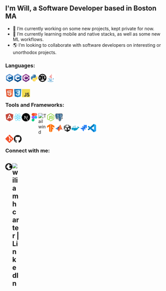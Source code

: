 ## I'm Will, a Software Developer based in Boston MA
- 🔭 I’m currently working on some new projects, kept private for now.
- 🌱 I’m currently learning mobile and native stacks, as well as some new ML workflows.
- 🌎 I’m looking to collaborate with software developers on interesting or unorthodox projects.


### Languages:
<img align="left" alt="C" width="26px" src="https://raw.githubusercontent.com/devicons/devicon/master/icons/c/c-original.svg" />
<img align="left" alt="C++" width="26px" src="https://raw.githubusercontent.com/devicons/devicon/master/icons/cplusplus/cplusplus-original.svg" />
<img align="left" alt="C#" width="26px" src="https://raw.githubusercontent.com/devicons/devicon/master/icons/csharp/csharp-original.svg" />

<img align="left" alt="Python" width="26px" src="https://raw.githubusercontent.com/devicons/devicon/master/icons/python/python-original.svg" />
<img align="left" alt="Rust" width="26px" src="https://github.com/devicons/devicon/blob/master/icons/rust/rust-plain.svg" />
<img align="left" alt="Java" width="26px" src="https://raw.githubusercontent.com/devicons/devicon/master/icons/java/java-original.svg" />

<br></br>

<img align="left" alt="HTML5" width="26px" src="https://raw.githubusercontent.com/devicons/devicon/master/icons/html5/html5-original.svg" />
<img align="left" alt="CSS3" width="26px" src="https://raw.githubusercontent.com/devicons/devicon/master/icons/css3/css3-original.svg" />
<img align="left" alt="JavaScript" width="26px" src="https://raw.githubusercontent.com/devicons/devicon/master/icons/javascript/javascript-original.svg" />
<br />

### Tools and Frameworks:
<img align="left" alt="AngularJS" width="26px" src="https://raw.githubusercontent.com/devicons/devicon/master/icons/angularjs/angularjs-plain.svg" />
<img align="left" alt="React" width="26px" src="https://github.com/devicons/devicon/blob/master/icons/react/react-original.svg" />
<img align="left" alt="NextJS" width="26px" src="https://raw.githubusercontent.com/devicons/devicon/master/icons/nextjs/nextjs-original.svg" />
<img align="left" alt="Figma" width="26px" src="https://raw.githubusercontent.com/devicons/devicon/master/icons/figma/figma-original.svg" />
<img align="left" alt="Tailwind" width="26px" src="https://cdn.jsdelivr.net/gh/devicons/devicon/icons/tailwindcss/tailwindcss-plain.svg" />
<img align="left" alt="Node.js" width="26px" src="https://raw.githubusercontent.com/devicons/devicon/master/icons/nodejs/nodejs-original.svg" />
<img align="left" alt="PostgreSQL" width="26px" src="https://raw.githubusercontent.com/devicons/devicon/master/icons/postgresql/postgresql-original.svg" />

<br></br>
<img align="left" alt="TensorFlow" width="26px" src="https://raw.githubusercontent.com/devicons/devicon/master/icons/tensorflow/tensorflow-original.svg" />
<img align="left" alt="MATLAB" width="26px" src="https://raw.githubusercontent.com/devicons/devicon/master/icons/matlab/matlab-original.svg" />
<img align="left" alt="Unity" width="26px" src="https://raw.githubusercontent.com/devicons/devicon/master/icons/unity/unity-original.svg" />
<img align="left" alt="Docker" width="26px" src="https://raw.githubusercontent.com/devicons/devicon/master/icons/docker/docker-plain.svg" />
<img align="left" alt="Jira" width="26px" src="https://raw.githubusercontent.com/devicons/devicon/master/icons/jira/jira-original.svg" />
<img align="left" alt="Visual Studio Code" width="26px" src="https://raw.githubusercontent.com/devicons/devicon/master/icons/vscode/vscode-original.svg" />
<br></br>
<img align="left" alt="Git" width="26px" src="https://raw.githubusercontent.com/devicons/devicon/master/icons/git/git-original.svg" />
<img align="left" alt="GitHub" width="26px" src="https://raw.githubusercontent.com/devicons/devicon/master/icons/github/github-original.svg" />
<br />

### Connect with me:

[<img align="left" alt="williamhcarter-website" width="22px" src="https://raw.githubusercontent.com/iconic/open-iconic/master/svg/globe.svg" />][website]
[<img align="left" alt="wiliamhcarter | LinkedIn" width="22px" src="https://cdn.jsdelivr.net/npm/simple-icons@v3/icons/linkedin.svg" />][linkedin]
<br />
---

[website]: https://williamcarter.dev/
[linkedin]: https://www.linkedin.com/in/williamhcarter/

<!-- ![Will's github stats](https://github-readme-stats.vercel.app/api?username=WilliamHCarter&show_icons=true&hide_border=true)-->

